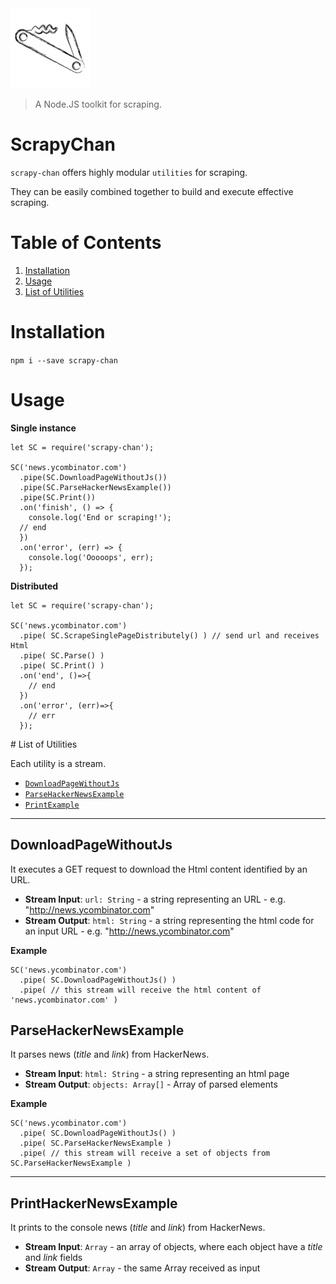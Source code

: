 <img src="docs/logo.png">

> A Node.JS toolkit for scraping.

# ScrapyChan

`scrapy-chan` offers highly modular `utilities` for scraping. 

They can be easily combined together to build and execute effective scraping.

# Table of Contents
1. [Installation](#installation)
2. [Usage](#usage)
3. [List of Utilities](#list-of-utilities)


# Installation

`npm i --save scrapy-chan`

# Usage

**Single instance**

```
let SC = require('scrapy-chan');

SC('news.ycombinator.com')
  .pipe(SC.DownloadPageWithoutJs())
  .pipe(SC.ParseHackerNewsExample())
  .pipe(SC.Print())
  .on('finish', () => {
    console.log('End or scraping!');
  // end  
  })
  .on('error', (err) => {
    console.log('Ooooops', err);
  });
```

**Distributed**
```
let SC = require('scrapy-chan');

SC('news.ycombinator.com')
  .pipe( SC.ScrapeSinglePageDistributely() ) // send url and receives Html
  .pipe( SC.Parse() )
  .pipe( SC.Print() )
  .on('end', ()=>{
    // end  
  })
  .on('error', (err)=>{
    // err
  });
```

<a name="list-of-utilities">
# List of Utilities

Each utility is a stream.

* [`DownloadPageWithoutJs`](#downloadpagewithoutjs) 
* [`ParseHackerNewsExample`](#parsehackernewsexample)
* [`PrintExample`](#printexample)



---



## DownloadPageWithoutJs

It executes a GET request to download the Html content identified by an URL. 

* **Stream Input**: `url: String` - a string representing an URL - e.g. "http://news.ycombinator.com"
* **Stream Output**: `html: String` - a string representing the html code for an input URL - e.g. "http://news.ycombinator.com"

**Example**

```
SC('news.ycombinator.com')
  .pipe( SC.DownloadPageWithoutJs() )
  .pipe( // this stream will receive the html content of 'news.ycombinator.com' )
```

## ParseHackerNewsExample

It parses news (*title* and *link*) from HackerNews.

* **Stream Input**: `html: String` - a string representing an html page
* **Stream Output**: `objects: Array[]` - Array of parsed elements

**Example**

```
SC('news.ycombinator.com')
  .pipe( SC.DownloadPageWithoutJs() )
  .pipe( SC.ParseHackerNewsExample )
  .pipe( // this stream will receive a set of objects from SC.ParseHackerNewsExample )
```


---

## PrintHackerNewsExample

It prints to the console news (*title* and *link*) from HackerNews.

* **Stream Input**: `Array` - an array of objects, where each object have a *title* and *link* fields
* **Stream Output**: `Array` - the same Array received as input